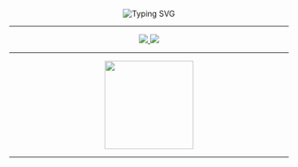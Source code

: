 
<p align="center">
  <img src="https://readme-typing-svg.demolab.com?font=Fira+Code&pause=2000&color=00C0FF&center=true&vCenter=true&width=600&lines=Hi+:);I'm+Alper" alt="Typing SVG" />
</p>

---

<p align="center">
  <a href="https://alpersanli.github.io" target="_blank">
    <img src="https://img.shields.io/badge/Website-0A192F?style=for-the-badge&logo=google-chrome&logoColor=white" />
  </a>
  <a href="mailto:alpersanli16@gmail.com">
    <img src="https://img.shields.io/badge/Email-0A192F?style=for-the-badge&logo=gmail&logoColor=white" />
  </a>
</p>

---

<p align="center">
  <img height="160em" src="https://github-readme-stats.vercel.app/api/top-langs/?username=alpersanli&layout=compact&theme=transparent&hide_border=true&langs_count=6" />
</p>

---
